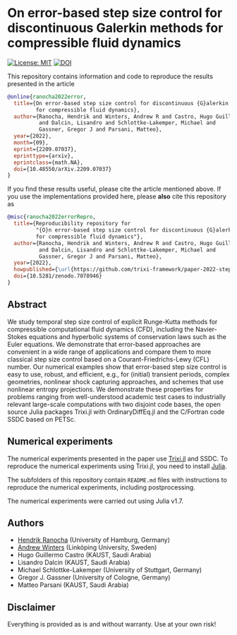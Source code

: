 # On error-based step size control for discontinuous Galerkin methods for compressible fluid dynamics

[![License: MIT](https://img.shields.io/badge/License-MIT-success.svg)](https://opensource.org/licenses/MIT)
[![DOI](https://zenodo.org/badge/DOI/10.5281/zenodo.7078946.svg)](https://doi.org/10.5281/zenodo.7078946)

This repository contains information and code to reproduce the results presented in the
article
```bibtex
@online{ranocha2022error,
  title={On error-based step size control for discontinuous {G}alerkin methods
         for compressible fluid dynamics},
  author={Ranocha, Hendrik and Winters, Andrew R and Castro, Hugo Guillermo
          and Dalcin, Lisandro and Schlottke-Lakemper, Michael and
          Gassner, Gregor J and Parsani, Matteo},
  year={2022},
  month={09},
  eprint={2209.07037},
  eprinttype={arxiv},
  eprintclass={math.NA},
  doi={10.48550/arXiv.2209.07037}
}
```

If you find these results useful, please cite the article mentioned above. If you
use the implementations provided here, please **also** cite this repository as
```bibtex
@misc{ranocha2022errorRepro,
  title={Reproducibility repository for
         "{O}n error-based step size control for discontinuous {G}alerkin methods
         for compressible fluid dynamics"},
  author={Ranocha, Hendrik and Winters, Andrew R and Castro, Hugo Guillermo
          and Dalcin, Lisandro and Schlottke-Lakemper, Michael and
          Gassner, Gregor J and Parsani, Matteo},
  year={2022},
  howpublished={\url{https://github.com/trixi-framework/paper-2022-stepsize_control}},
  doi={10.5281/zenodo.7078946}
}
```


## Abstract

We study temporal step size control of explicit Runge-Kutta methods for
compressible computational fluid dynamics (CFD), including the Navier-Stokes
equations and hyperbolic systems of conservation laws such as the Euler equations.
We demonstrate that error-based approaches
are convenient in a wide range of applications and compare them to more classical
step size control based on a Courant-Friedrichs-Lewy (CFL) number. Our numerical
examples show that error-based step size control is easy to use, robust, and efficient,
e.g., for (initial) transient periods, complex geometries, nonlinear shock
capturing approaches, and schemes that use nonlinear entropy projections.
We demonstrate these properties for problems ranging from well-understood
academic test cases to industrially relevant large-scale computations with two
disjoint code bases, the open source Julia packages Trixi.jl with OrdinaryDiffEq.jl
and the C/Fortran code SSDC based on PETSc.

## Numerical experiments

The numerical experiments presented in the paper use [Trixi.jl](https://github.com/trixi-framework/Trixi.jl)
and SSDC.
To reproduce the numerical experiments using Trixi.jl, you need to install
[Julia](https://julialang.org/).

The subfolders of this repository contain `README.md` files with instructions
to reproduce the numerical experiments, including postprocessing.

The numerical experiments were carried out using Julia v1.7.


## Authors

- [Hendrik Ranocha](https://ranocha.de) (University of Hamburg, Germany)
- [Andrew Winters](https://liu.se/en/employee/andwi94) (Linköping University, Sweden)
- Hugo Guillermo Castro (KAUST, Saudi Arabia)
- Lisandro Dalcin (KAUST, Saudi Arabia)
- Michael Schlottke-Lakemper (University of Stuttgart, Germany)
- Gregor J. Gassner (University of Cologne, Germany)
- Matteo Parsani (KAUST, Saudi Arabia)


## Disclaimer

Everything is provided as is and without warranty. Use at your own risk!
